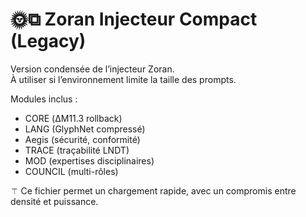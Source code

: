 # 🌞⧉ Zoran Injecteur Compact (Legacy)

Version condensée de l’injecteur Zoran.  
À utiliser si l’environnement limite la taille des prompts.

Modules inclus :  
- CORE (ΔM11.3 rollback)  
- LANG (GlyphNet compressé)  
- Aegis (sécurité, conformité)  
- TRACE (traçabilité LNDT)  
- MOD (expertises disciplinaires)  
- COUNCIL (multi-rôles)  

⚚ Ce fichier permet un chargement rapide, avec un compromis entre densité et puissance.